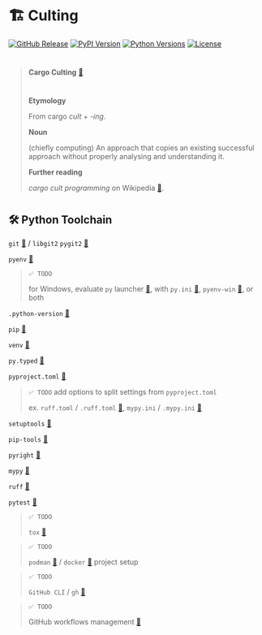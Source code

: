 # 🏗️ Culting
[github_release]: https://img.shields.io/github/release/the-citto/culting.svg?logo=github&logoColor=white
[pypi_version]: https://img.shields.io/pypi/v/culting.svg?logo=python&logoColor=white
[python_versions]: https://img.shields.io/pypi/pyversions/culting.svg?logo=python&logoColor=white
[github_license]: https://img.shields.io/github/license/the-citto/culting.svg?logo=github&logoColor=white
<!-- [github_action_tests]: https://github.com/the-citto/culting/actions/workflows/tests.yml/badge.svg -->

[![GitHub Release][github_release]](https://github.com/the-citto/culting/releases/)
[![PyPI Version][pypi_version]](https://pypi.org/project/culting/)
[![Python Versions][python_versions]](https://pypi.org/project/culting/)
[![License][github_license]](https://github.com/the-citto/culting/blob/master/LICENSE)
<br>
<!-- [![Tests][github_action_tests]](https://github.com/the-citto/culting/actions/workflows/tests.yml) -->

<!-- [![image](https://img.shields.io/pypi/v/culting.svg)](https://pypi.python.org/pypi/culting) -->
<!-- [![image](https://img.shields.io/pypi/l/culting.svg)](https://pypi.python.org/pypi/culting) -->
<!-- [![image](https://img.shields.io/pypi/pyversions/culting.svg)](https://pypi.python.org/pypi/culting) -->

> #
> **Cargo Culting** [🔗](https://en.wiktionary.org/wiki/cargo_culting)
> #
> **Etymology**
> 
> From cargo _cult_ +‎ _-ing_.
> 
> **Noun**
> 
> (chiefly computing) An approach that copies an existing successful approach
> without properly analysing and understanding it.
>
> **Further reading**
>
> _cargo cult programming_ on Wikipedia [🔗](https://en.wikipedia.org/wiki/cargo_cult_programming).
> #

## 🛠️ Python Toolchain

`git` [🔗](https://git-scm.com/) / `libgit2` `pygit2` [🔗](https://github.com/libgit2/pygit2)

`pyenv` [🔗](https://github.com/pyenv/pyenv)
> `✅ TODO`
>
> for Windows,
> evaluate `py` launcher [🔗](https://docs.python.org/3/using/windows.html#launcher),
> with `py.ini` [🔗](https://peps.python.org/pep-0397/#configuration-file), 
> `pyenv-win` [🔗](https://github.com/pyenv-win/pyenv-win), 
> or both

`.python-version` [🔗](https://github.com/pyenv/pyenv?tab=readme-ov-file#understanding-python-version-selection)

`pip` [🔗](https://pip.pypa.io/)

`venv` [🔗](https://docs.python.org/3/library/venv.html)

`py.typed` [🔗](https://peps.python.org/pep-0561/#packaging-type-information)

`pyproject.toml` [🔗](https://packaging.python.org/en/latest/guides/writing-pyproject-toml/)
> `✅ TODO` add options to split settings from `pyproject.toml`
>
> ex.
> `ruff.toml` / `.ruff.toml` [🔗](https://docs.astral.sh/ruff/configuration/), 
> `mypy.ini` / `.mypy.ini` [🔗](https://mypy.readthedocs.io/en/stable/config_file.html)

`setuptools` [🔗](https://setuptools.pypa.io/en/latest/)

`pip-tools` [🔗](https://pip-tools.readthedocs.io/)

`pyright` [🔗](https://microsoft.github.io/pyright/)

`mypy` [🔗](https://mypy.readthedocs.io/)

`ruff` [🔗](https://docs.astral.sh/ruff/)

`pytest` [🔗](https://docs.pytest.org/en/stable/)

>`✅ TODO`
>
> `tox` [🔗](https://tox.wiki/)

>`✅ TODO`
>
> `podman` [🔗](https://podman.io/) / `docker` [🔗](https://www.docker.com/) project setup

>`✅ TODO`
>
> `GitHub CLI` / `gh` [🔗](https://cli.github.com/manual/)

>`✅ TODO`
>
> GitHub workflows management [🔗](https://docs.github.com/en/actions/writing-workflows)





